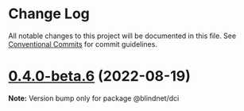 # Change Log

All notable changes to this project will be documented in this file.
See [Conventional Commits](https://conventionalcommits.org) for commit guidelines.

# [0.4.0-beta.6](https://github.com/blindnet-io/privacy-components-web/compare/v0.4.0-beta.5...v0.4.0-beta.6) (2022-08-19)

**Note:** Version bump only for package @blindnet/dci
